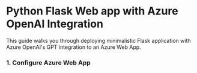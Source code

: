 # Python Flask Web app with Azure OpenAI Integration
This guide walks you through deploying minimalistic Flask application with Azure OpenAI's GPT integration to an Azure Web App.

### 1. Configure Azure Web App
